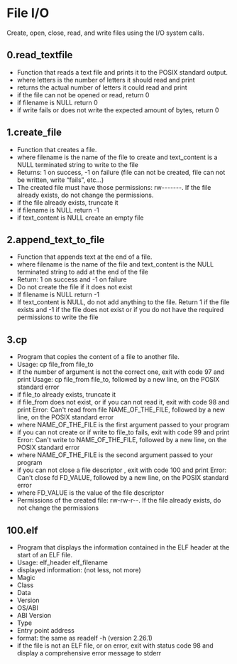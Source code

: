 # File I/O

Create, open, close, read, and write files using the I/O system calls.


## 0.read_textfile

* Function that reads a text file and prints it to the POSIX standard output.
* where letters is the number of letters it should read and print
* returns the actual number of letters it could read and print
* if the file can not be opened or read, return 0
* if filename is NULL return 0
* if write fails or does not write the expected amount of bytes, return 0


## 1.create_file

* Function that creates a file.
* where filename is the name of the file to create and text_content is a NULL terminated string to write to the file
* Returns: 1 on success, -1 on failure (file can not be created, file can not be written, write “fails”, etc…)
* The created file must have those permissions: rw-------. If the file already exists, do not change the permissions.
* if the file already exists, truncate it
* if filename is NULL return -1
* if text_content is NULL create an empty file


## 2.append_text_to_file

* Function that appends text at the end of a file.
* where filename is the name of the file and text_content is the NULL terminated string to add at the end of the file
* Return: 1 on success and -1 on failure
* Do not create the file if it does not exist
* If filename is NULL return -1
* If text_content is NULL, do not add anything to the file. Return 1 if the file exists and -1 if the file does not exist or if you do not have the required permissions to write the file


## 3.cp

* Program that copies the content of a file to another file.
* Usage: cp file_from file_to
* if the number of argument is not the correct one, exit with code 97 and print Usage: cp file_from file_to, followed by a new line, on the POSIX standard error
* if file_to already exists, truncate it
* if file_from does not exist, or if you can not read it, exit with code 98 and print Error: Can't read from file NAME_OF_THE_FILE, followed by a new line, on the POSIX standard error
* where NAME_OF_THE_FILE is the first argument passed to your program
* if you can not create or if write to file_to fails, exit with code 99 and print Error: Can't write to NAME_OF_THE_FILE, followed by a new line, on the POSIX standard error
* where NAME_OF_THE_FILE is the second argument passed to your program
* if you can not close a file descriptor , exit with code 100 and print Error: Can't close fd FD_VALUE, followed by a new line, on the POSIX standard error
* where FD_VALUE is the value of the file descriptor
* Permissions of the created file: rw-rw-r--. If the file already exists, do not change the permissions


## 100.elf

* Program that displays the information contained in the ELF header at the start of an ELF file.
* Usage: elf_header elf_filename
* displayed information: (not less, not more)
* Magic
* Class
* Data
* Version
* OS/ABI
* ABI Version
* Type
* Entry point address
* format: the same as readelf -h (version 2.26.1)
* if the file is not an ELF file, or on error, exit with status code 98 and display a comprehensive error message to stderr

